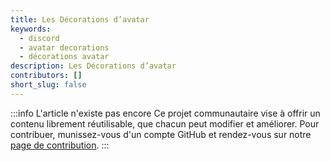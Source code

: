 ```yaml
---
title: Les Décorations d’avatar
keywords:
  - discord
  - avatar decorations
  - décorations avatar
description: Les Décorations d’avatar
contributors: []
short_slug: false
---
```


:::info L'article n'existe pas encore
Ce projet communautaire vise à offrir un contenu librement réutilisable, que chacun peut modifier et améliorer.
Pour contribuer, munissez-vous d'un compte GitHub et rendez-vous sur notre [page de contribution](/wiki/contribuer).
:::
